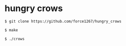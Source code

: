 # hungry crows

```bash
$ git clone https://github.com/force1267/hungry_crows

$ make

$ ./crows
```
